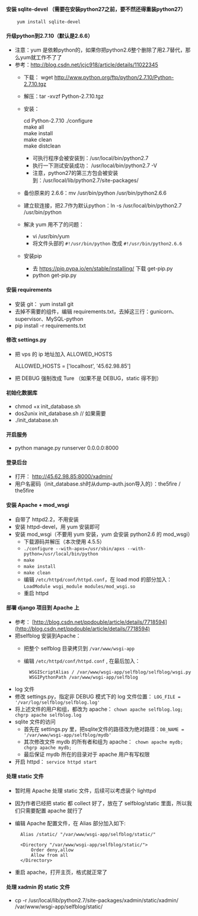 #### 安装 sqlite-devel （需要在安装python27之前，要不然还得重装python27）

		yum install sqlite-devel

#### 升级python到2.7.10（默认是2.6.6）
* 注意：yum 是依赖python的，如果你把python2.6整个删除了用2.7替代，那么yum就工作不了了
* 参考：http://blog.csdn.net/jcjc918/article/details/11022345
	* 下载： wget http://www.python.org/ftp/python/2.7.10/Python-2.7.10.tgz
	* 解压：tar -xvzf Python-2.7.10.tgz
	* 安装：
	
		cd Python-2.7.10
		./configure  
		make all             
		make install  
		make clean  
		make distclean 
	
		* 可执行程序会被安装到：/usr/local/bin/python2.7
		* 执行一下测试安装成功： /usr/local/bin/python2.7 -V
		* 注意，python27的第三方包会被安装到：/usr/local/lib/python2.7/site-packages/
	* 备份原来的 2.6.6：mv /usr/bin/python /usr/bin/python2.6.6  
	* 建立软连接，把2.7作为默认python：ln -s /usr/local/bin/python2.7 /usr/bin/python  
	* 解决 yum 用不了的问题：
		* vi /usr/bin/yum
		* 将文件头部的 `#!/usr/bin/python` 改成 `#!/usr/bin/python2.6.6`
	* 安装pip
		* 去 https://pip.pypa.io/en/stable/installing/ 下载 get-pip.py
		* python get-pip.py
	
#### 安装 requirements 
* 安装 git： yum install git
* 去掉不需要的组件，编辑 requirements.txt，去掉这三行：gunicorn、supervisor、MySQL-python
* pip install -r requirements.txt
		
#### 修改 settings.py
* 把 vps 的 ip 地址加入 ALLOWED_HOSTS

	ALLOWED_HOSTS = ['localhost', '45.62.98.85']
* 把 DEBUG 强制改成 Ture （如果不是 DEBUG，static 得不到）	

#### 初始化数据库
* chmod +x init_database.sh
* dos2unix init_database.sh  // 如果需要
* ./init_database.sh

#### 开启服务
* python manage.py runserver 0.0.0.0:8000 

#### 登录后台
* 打开： http://45.62.98.85:8000/xadmin/
* 用户名密码（init_database.sh时从dump-auth.json导入的）：the5fire / the5fire

#### 安装 Apache + mod_wsgi 
* 自带了 httpd2.2，不用安装
* 安装 httpd-devel，用 yum 安装即可
* 安装 mod_wsgi（不要用 yum 安装，yum 会安装 python2.6 的 mod_wsgi）
	* 下载源码并解压（本次使用 4.5.5） 
	* `./configure --with-apxs=/usr/sbin/apxs --with-python=/usr/local/bin/python `
	* `make`
	* `make install`
	* `make clean`
	* 编辑 `/etc/httpd/conf/httpd.conf`，在 load mod 的部分加入：`LoadModule wsgi_module modules/mod_wsgi.so`
	* 重启 httpd

#### 部署 django 项目到 Apache 上
* 参考： [http://blog.csdn.net/ppdouble/article/details/7718594](http://blog.csdn.net/ppdouble/article/details/7718594)
* 把selfblog 安装到Apache：
	* 把整个 selfblog 目录拷贝到 `/var/www/wsgi-app`
	* 编辑 `/etc/httpd/conf/httpd.conf` , 在最后加入： 
	
			WSGIScriptAlias / /var/www/wsgi-app/selfblog/selfblog/wsgi.py
			WSGIPythonPath /var/www/wsgi-app/selfblog
* log 文件
 * 修改 settings.py，指定非 DEBUG 模式下的 log 文件位置： `LOG_FILE = '/var/log/selfblog/selfblog.log'`
 * 将上述文件的用户和组，都改为 apache： `chown apache selfblog.log; chgrp apache selfblog.log`
* sqlite 文件的访问
	* 首先在 settings.py 里，把sqlite文件的路径改为绝对路径：`DB_NAME = '/var/www/wsgi-app/selfblog/mydb'`
	* 其次修改文件 mydb 的所有者和组为 apache：` chown apache mydb; chgrp apache mydb;`
	* 最后保证 mydb 所在的目录对于 apache 用户有写权限
* 开启 httpd： `service httpd start`

#### 处理 static 文件
* 暂时用 Apache 处理 static 文件，后续可以考虑装个 lighttpd
* 因为作者已经把 static 都 collect 好了，放在了 selfblog/static 里面，所以我们只需要配置 apache 就行了
* 编辑 Apache 配置文件，在 Alias 部分加入如下:

		Alias /static/ "/var/www/wsgi-app/selfblog/static/"
		
		<Directory "/var/www/wsgi-app/selfblog/static/">
		    Order deny,allow
		    Allow from all
		</Directory>
* 重启 apache，打开主页，格式就正常了

#### 处理 xadmin 的 static 文件
* cp -r /usr/local/lib/python2.7/site-packages/xadmin/static/xadmin/ /var/www/wsgi-app/selfblog/static/